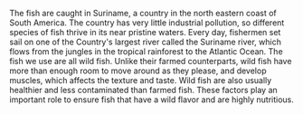 The fish are caught in Suriname, a country in the north eastern coast of South America.
The country has very little industrial pollution, so different species of fish thrive in its near pristine waters.
Every day, fishermen set sail on one of the Country's largest river called the Suriname river, which flows from the jungles in the tropical rainforest to the Atlantic Ocean. 
The fish we use are all wild fish. Unlike their farmed counterparts, wild fish have more than enough room to move around as they please, and develop muscles, which affects the texture and taste.
Wild fish are also usually healthier and less contaminated than farmed fish.
These factors play an important role to ensure fish that have a wild flavor and are highly nutritious.
